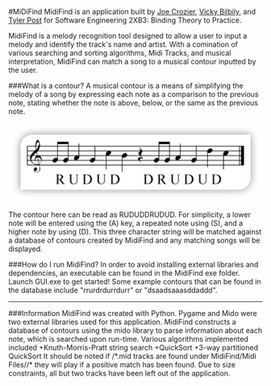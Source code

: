 #MiDiFind
MidiFind is an application built by [Joe Crozier](http://www.joecrozier.ca/), [Vicky Bilbily](http://bickybilly.github.io/), and [Tyler Post](https://github.com/tylerpost) for Software Engineering 2XB3: Binding Theory to Practice.

MidiFind is a melody recognition tool designed to allow a user to input a melody and identify the track's name and artist.  With a comination of various searching and sorting algorithms, Midi Tracks, and musical interpretation, MidiFind can match a song to a musical contour inputted by the user.

###What is a contour?
A musical contour is a means of simplifying the melody of a song by expressing each note as a comparison to the previous note, stating whether the note is above, below, or the same as the previous note.

![alt text](https://github.com/tylerpost/midiFind/blob/master/Assets/whatisContour.png "Creating a Contour")

The contour here can be read as RUDUDDRUDUD. For simplicity, a lower note will be entered using the (A) key, a repeated note using (S), and a higher note by using (D). This three character string will be matched against a database of contours created by MidiFind and any matching songs will be displayed. 

###How do I run MidiFind?
In order to avoid installing external libraries and dependencies, an executable can be found in the MidiFind exe folder.  Launch GUI.exe to get started!  Some example contours that can be found in the database include "rrurdrdurrdurr" or "dsaadsaaasddaddd".

------------------------------------------------------------

###Information
MidiFind was created with Python.  Pygame and Mido were two external libraries used for this application.  MidiFind constructs a database of contours using the mido library to parse information about each note, which is searched upon run-time. Various algorithms implemented included 
+Knuth-Morris-Pratt string search
+QuickSort
+3-way partitioned QuickSort
It should be noted if /\*.mid tracks are found under MidiFind/Midi Files//\* they will play if a positive match has been found. Due to size constraints, all but two tracks have been left out of the application.
